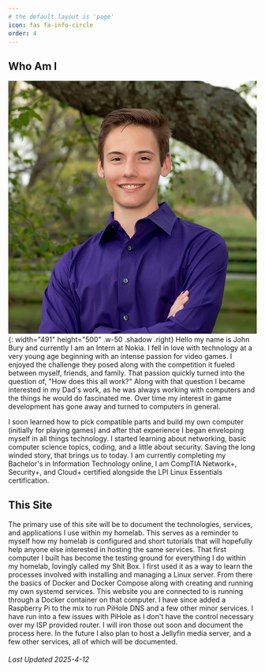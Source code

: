 ```yaml
---
# the default layout is 'page'
icon: fas fa-info-circle
order: 4
---
```


## Who Am I
![Headshot](/assets/img/posts/BuryJ-139.jpg){: width="491" height="500" .w-50 .shadow .right}
Hello my name is John Bury and currently I am an Intern at Nokia. I fell in love with technology at a very young age beginning with an intense passion for video games. I enjoyed the challenge they posed along with the competition it fueled between myself, friends, and family. That passion quickly turned into the question of, "How does this all work?" Along with that question I became interested in my Dad's work, as he was always working with computers and the things he would do fascinated me. Over time my interest in game development has gone away and turned to computers in general.

I soon learned how to pick compatible parts and build my own computer (initially for playing games) and after that experience I began enveloping myself in all things technology. I started learning about networking, basic computer science topics, coding, and a little about security. Saving the long winded story, that brings us to today. I am currently completing my Bachelor's in Information Technology online, I am CompTIA Network+, Security+, and Cloud+ certified alongside the LPI Linux Essentials certification. 

## This Site
The primary use of this site will be to document the technologies, services, and applications I use within my homelab. This serves as a reminder to myself how my homelab is configured and short tutorials that will hopefully help anyone else interested in hosting the same services. That first computer I built has become the testing ground for everything I do within my homelab, lovingly called my Shit Box. I first used it as a way to learn the processes involved with installing and managing a Linux server. From there the basics of Docker and Docker Compose along with creating and running my own systemd services. This website you are connected to is running through a Docker container on that computer. I have since added a Raspberry Pi to the mix to run PiHole DNS and a few other minor services. I have run into a few issues with PiHole as I don't have the control necessary over my ISP provided router. I will iron those out soon and document the process here. In the future I also plan to host a Jellyfin media server, and a few other services, all of which will be documented.

###### *Last Updated 2025-4-12*
